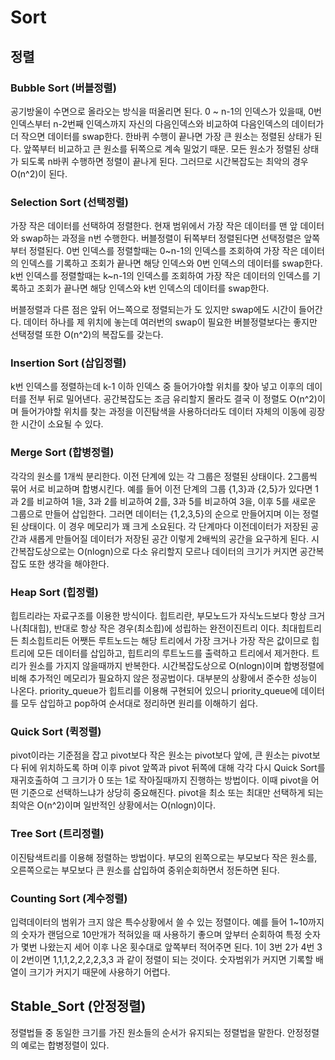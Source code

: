 # Sort
## 정렬

### Bubble Sort (버블정렬)
공기방울이 수면으로 올라오는 방식을 떠올리면 된다.
0 ~ n-1의 인덱스가 있을때,
0번 인덱스부터 n-2번째 인덱스까지 자신의 다음인덱스와 비교하여 다음인덱스의 데이터가 더 작으면 데이터를 swap한다.
한바퀴 수행이 끝나면 가장 큰 원소는 정렬된 상태가 된다. 앞쪽부터 비교하고 큰 원소를 뒤쪽으로 계속 밀었기 때문.
모든 원소가 정렬된 상태가 되도록 n바퀴 수행하면 정렬이 끝나게 된다.
그러므로 시간복잡도는 최악의 경우 O(n^2)이 된다.

### Selection Sort (선택정렬)
가장 작은 데이터를 선택하여 정렬한다.
현재 범위에서 가장 작은 데이터를 맨 앞 데이터와 swap하는 과정을 n번 수행한다.
버블정렬이 뒤쪽부터 정렬된다면 선택정렬은 앞쪽부터 정렬된다.
0번 인덱스를 정렬할때는 0~n-1의 인덱스를 조회하여 가장 작은 데이터의 인덱스를 기록하고 조회가 끝나면 해당 인덱스와 0번 인덱스의 데이터를 swap한다.
k번 인덱스를 정렬할때는 k~n-1의 인덱스를 조회하여 가장 작은 데이터의 인덱스를 기록하고 조회가 끝나면 해당 인덱스와 k번 인덱스의 데이터를 swap한다.

버블정렬과 다른 점은 앞뒤 어느쪽으로 정렬되는가 도 있지만
swap에도 시간이 들어간다. 데이터 하나를 제 위치에 놓는데 여러번의 swap이 필요한 버블정렬보다는 좋지만 선택정렬 또한 O(n^2)의 복잡도를 갖는다.

### Insertion Sort (삽입정렬)
k번 인덱스를 정렬하는데 k-1 이하 인덱스 중 들어가야할 위치를 찾아 넣고 이후의 데이터를 전부 뒤로 밀어낸다.
공간복잡도는 조금 유리할지 몰라도 결국 이 정렬도 O(n^2)이며 들어가야할 위치를 찾는 과정을 이진탐색을 사용하더라도 데이터 자체의 이동에 굉장한 시간이 소요될 수 있다.

### Merge Sort (합병정렬)
각각의 원소를 1개씩 분리한다.
이전 단계에 있는 각 그룹은 정렬된 상태이다. 2그룹씩 묶어 서로 비교하며 합병시킨다.
예를 들어 이전 단계의 그룹 {1,3}과 {2,5}가 있다면 1과 2를 비교하여 1을, 3과 2를 비교하여 2를, 3과 5를 비교하여 3을, 이후 5를 새로운 그룹으로 만들어 삽입한다. 그러면 데이터는 {1,2,3,5}의 순으로 만들어지며 이는 정렬된 상태이다.
이 경우 메모리가 꽤 크게 소요된다. 각 단계마다 이전데이터가 저장된 공간과 새롭게 만들어질 데이터가 저장된 공간 이렇게 2배씩의 공간을 요구하게 된다.
시간복잡도상으로는 O(nlogn)으로 다소 유리할지 모르나 데이터의 크기가 커지면 공간복잡도 또한 생각을 해야한다.

### Heap Sort (힙정렬)
힙트리라는 자료구조를 이용한 방식이다.
힙트리란, 부모노드가 자식노드보다 항상 크거나(최대힙), 반대로 항상 작은 경우(최소힙)에 성립하는 완전이진트리 이다.
최대힙트리든 최소힙트리든 어쨋든 루트노드는 해당 트리에서 가장 크거나 가장 작은 값이므로
힙트리에 모든 데이터를 삽입하고, 힙트리의 루트노드를 출력하고 트리에서 제거한다.
트리가 원소를 가지지 않을때까지 반복한다.
시간복잡도상으로 O(nlogn)이며 합병정렬에 비해 추가적인 메모리가 필요하지 않은 정공법이다. 대부분의 상황에서 준수한 성능이 나온다.
priority_queue가 힙트리를 이용해 구현되어 있으니 priority_queue에 데이터를 모두 삽입하고 pop하여 순서대로 정리하면 원리를 이해하기 쉽다.

### Quick Sort (퀵정렬)
pivot이라는 기준점을 잡고 pivot보다 작은 원소는 pivot보다 앞에, 큰 원소는 pivot보다 뒤에 위치하도록 하며
이후 pivot 앞쪽과 pivot 뒤쪽에 대해 각각 다시 Quick Sort를 재귀호출하여 그 크기가 0 또는 1로 작아질때까지 진행하는 방법이다.
이때 pivot을 어떤 기준으로 선택하느냐가 상당히 중요해진다.
pivot을 최소 또는 최대만 선택하게 되는 최악은 O(n^2)이며 일반적인 상황에서는 O(nlogn)이다.

### Tree Sort (트리정렬)
이진탐색트리를 이용해 정렬하는 방법이다.
부모의 왼쪽으로는 부모보다 작은 원소를, 오른쪽으로는 부모보다 큰 원소를 삽입하여
중위순회하면서 정돈하면 된다.

### Counting Sort (계수정렬)
입력데이터의 범위가 크지 않은 특수상황에서 쓸 수 있는 정렬이다.
예를 들어 1~10까지의 숫자가 랜덤으로 10만개가 적혀있을 때 사용하기 좋으며
앞부터 순회하여 특정 숫자가 몇번 나왔는지 세어
이후 나온 횟수대로 앞쪽부터 적어주면 된다.
1이 3번 2가 4번 3이 2번이면
1,1,1,2,2,2,2,3,3 과 같이 정렬이 되는 것이다.
숫자범위가 커지면 기록할 배열이 크기가 커지기 때문에 사용하기 어렵다.

## Stable_Sort (안정정렬)
정렬법들 중 동일한 크기를 가진 원소들의 순서가 유지되는 정렬법을 말한다.
안정정렬의 예로는 합병정렬이 있다.
